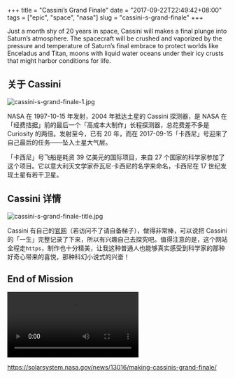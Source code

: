 +++
title = "Cassini’s Grand Finale"
date = "2017-09-22T22:49:42+08:00"
tags = ["epic", "space", "nasa"]
slug = "cassini-s-grand-finale"
+++

Just a month shy of 20 years in space, Cassini will makes a final plunge into Saturn’s atmosphere. The spacecraft will be crushed and vaporized by the pressure and temperature of Saturn’s final embrace to protect worlds like Enceladus and Titan, moons with liquid water oceans under their icy crusts that might harbor conditions for life.

## 关于 Cassini

![cassini-s-grand-finale-1.jpg](/images/cassini-s-grand-finale-1.jpg "太阳系")

NASA 在 1997-10-15 年发射，2004 年抵达土星的 Cassini 探测器，是 NASA 在「经费拮据」前的最后一个「高成本大制作」长程探测器，总花费差不多是 Curiosity 的两倍。发射至今，已有 20 年，而在 2017-09-15「卡西尼」号迎来了自己最后的任务——坠入土星大气层。

「卡西尼」号飞船是耗资 39 亿美元的国际项目，来自 27 个国家的科学家参加了这个项目。它以意大利天文学家乔瓦尼·卡西尼的名字来命名，卡西尼在 17 世纪发现土星有若干卫星。

## Cassini 详情

![cassini-s-grand-finale-title.jpg](/images/cassini-s-grand-finale-title.jpg "「卡西尼」的官网")

Cassini 有自己的[官网](https://saturn.jpl.nasa.gov/)（若访问不了请自备梯子），做得非常棒，可以说把 Cassini 的「一生」完整记录了下来，所以有兴趣自己去探究吧。值得注意的是，这个网站全程走`https`，制作也十分精美，让我这种普通人也能够真实感受到科学家的那种好奇心带来的喜悦，那种科幻小说式的兴奋！

## End of Mission

<video src="/videos/cassini-s-grand-finale.mp4" controls></video>

https://solarsystem.nasa.gov/news/13016/making-cassinis-grand-finale/
